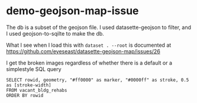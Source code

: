 # demo-geojson-map-issue

The db is a subset of the geojson file. I used datasette-geojson to filter, and I used geojson-to-sqilte to make the db.

What I see when I load this with `dataset . --root` is documented at https://github.com/eyeseast/datasette-geojson-map/issues/26 

I get the broken images regardless of whether there is a default or a simplestyle SQL query
```
SELECT rowid, geometry, "#ff0000" as marker, "#0000ff" as stroke, 0.5 as [stroke-width]
FROM vacant_bldg_rehabs
ORDER BY rowid
```

